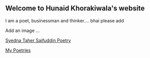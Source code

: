 ## Welcome to Hunaid Khorakiwala's website

I am a poet, businessman and thinker....  bhai please add

Add an image ...





[Syedna Taher Saifuddin Poetry](http://github.io/mhk3000/papa-website/sts.md)

[My Poetries](http://github.io/mhk3000/papa-website/poetry.md)

